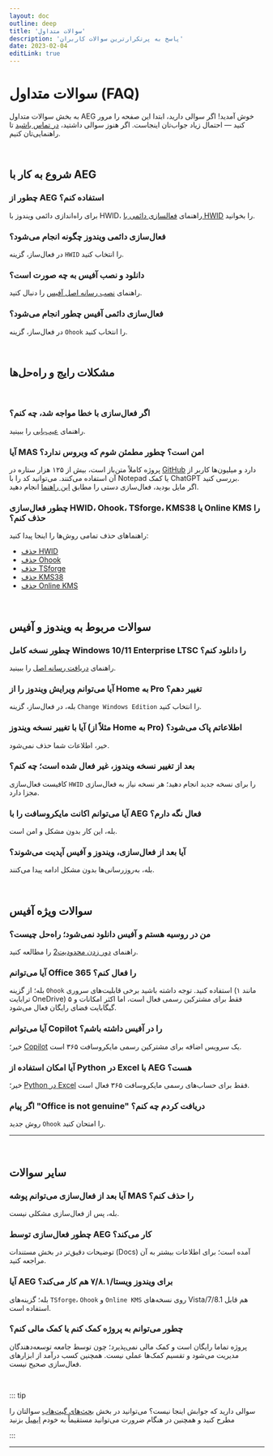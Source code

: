 ```yaml
---
layout: doc
outline: deep
title: 'سوالات متداول'
description: 'پاسخ به پرتکرارترین سوالات کاربران'
date: 2023-02-04
editLink: true
---
```


# سوالات متداول (FAQ)

به بخش سوالات متداول AEG خوش آمدید! اگر سوالی دارید، ابتدا این صفحه را مرور کنید — احتمال زیاد جواب‌تان اینجاست. اگر هنوز سوالی داشتید، [در تماس باشید](#contact-us) تا راهنمایی‌تان کنیم.

<br/>

## شروع به کار با AEG

### چطور از AEG استفاده کنم؟

برای راه‌اندازی دائمی ویندوز با HWID، راهنمای [فعالسازی دائمی با HWID](./index#method-1--permanent-activation-with-hwid) را بخوانید.

### فعال‌سازی دائمی ویندوز چگونه انجام می‌شود؟

در فعال‌ساز، گزینه `HWID` را انتخاب کنید.

### دانلود و نصب آفیس به چه صورت است؟

راهنمای [نصب رسانه اصل آفیس](./genuine-installation-media) را دنبال کنید.

### فعال‌سازی دائمی آفیس چطور انجام می‌شود؟

در فعال‌ساز، گزینه `Ohook` را انتخاب کنید.

<br/>

## مشکلات رایج و راه‌حل‌ها

<br/> 

### اگر فعال‌سازی با خطا مواجه شد، چه کنم؟

راهنمای [عیب‌یابی](./troubleshoot) را ببینید. <br/>

### آیا MAS امن است؟ چطور مطمئن شوم که ویروس ندارد؟

پروژه کاملاً متن‌باز است، بیش از ۱۲۵ هزار ستاره در [GitHub][1] دارد و میلیون‌ها کاربر از آن استفاده می‌کنند. می‌توانید کد را با Notepad یا کمک ChatGPT بررسی کنید.  
اگر مایل بودید، فعال‌سازی دستی را مطابق [این راهنما](./manual_hwid_activation) انجام دهید.

### چطور فعال‌سازی HWID، Ohook، TSforge، KMS38 یا Online KMS را حذف کنم؟

راهنماهای حذف تمامی روش‌ها را اینجا پیدا کنید:

- [حذف HWID](./hwid-fa#how-to-remove-hwid)
- [حذف Ohook](./ohook-fa#how-to-remove-ohook)
- [حذف TSforge](./tsforge-fa#how-to-remove-tsforge)
- [حذف KMS38](./kms38-fa#how-to-remove-kms38)
- [حذف Online KMS](./online_kms-fa#how-to-remove-online-kms)

<br/>

## سوالات مربوط به ویندوز و آفیس

### چطور نسخه کامل Windows 10/11 Enterprise LTSC را دانلود کنم؟

راهنمای [دریافت رسانه اصل](./genuine-installation-media) را ببینید.

### آیا می‌توانم ویرایش ویندوز را از Home به Pro تغییر دهم؟

بله، در فعال‌ساز، گزینه `Change Windows Edition` را انتخاب کنید.

### آیا با تغییر نسخه ویندوز (مثلاً از Home به Pro) اطلاعاتم پاک می‌شود؟

خیر، اطلاعات شما حذف نمی‌شود.

### بعد از تغییر نسخه ویندوز، غیر فعال شده است؛ چه کنم؟

کافیست فعال‌سازی `HWID` را برای نسخه جدید انجام دهید؛ هر نسخه نیاز به فعال‌سازی مجزا دارد.

### آیا می‌توانم اکانت مایکروسافت را با AEG فعال نگه دارم؟

بله، این کار بدون مشکل و امن است.

### آیا بعد از فعال‌سازی، ویندوز و آفیس آپدیت می‌شوند؟

بله، به‌روزرسانی‌ها بدون مشکل ادامه پیدا می‌کنند.

<br/>

## سوالات ویژه آفیس

### من در روسیه هستم و آفیس دانلود نمی‌شود؛ راه‌حل چیست؟

راهنمای [دور زدن محدودیت](https://gravesoft.dev/bypass-russian-geoblock)[2] را مطالعه کنید.

### آیا می‌توانم Office 365 را فعال کنم؟

بله؛ از گزینه `Ohook` استفاده کنید. توجه داشته باشید برخی قابلیت‌های سروری (مانند ۱ ترابایت OneDrive) فقط برای مشترکین رسمی فعال است، اما اکثر امکانات و ۵ گیگابایت فضای رایگان فعال می‌شود.

### آیا می‌توانم Copilot را در آفیس داشته باشم؟

خیر؛ [Copilot][3] یک سرویس اضافه برای مشترکین رسمی مایکروسافت ۳۶۵ است.

### آیا امکان استفاده از Python در Excel با AEG هست؟

خیر؛ [Python در Excel][4] فقط برای حساب‌های رسمی مایکروسافت ۳۶۵ فعال است.

### اگر پیام "Office is not genuine" دریافت کردم چه کنم؟

روش جدید `Ohook` را امتحان کنید.

<hr/><br/>

## سایر سوالات

### آیا بعد از فعال‌سازی می‌توانم پوشه MAS را حذف کنم؟

بله، پس از فعال‌سازی مشکلی نیست.

### چطور فعال‌سازی توسط AEG کار می‌کند؟

توضیحات دقیق‌تر در بخش مستندات (Docs) آمده است؛ برای اطلاعات بیشتر به آن مراجعه کنید.

### آیا AEG برای ویندوز ویستا/۷/۸.۱ هم کار می‌کند؟

بله؛ گزینه‌های `TSforge`، `Ohook` و `Online KMS` روی نسخه‌های Vista/7/8.1 هم قابل استفاده است.

### چطور می‌توانم به پروژه کمک کنم یا کمک مالی کنم؟

پروژه تماما رایگان است و کمک مالی نمی‌پذیرد؛ چون توسط جامعه توسعه‌دهندگان مدیریت می‌شود و تقسیم کمک‌ها عملی نیست. همچنین کسب درآمد از ابزارهای فعال‌سازی صحیح نیست.

<br/>

::: tip

سوالی دارید که جوابش اینجا نیست؟ می‌توانید در بخش [بحث‌های گیت‌هاب][5] سوالتان را مطرح کنید و همچنین در هنگام ضرورت می‌توانید مستقیماً به خودم [ایمیل][6] بزنید

:::

<hr/><br/>

[1]: https://github.com/massgravel/Microsoft-Activation-Scripts
[2]: https://gravesoft.dev/bypass-russian-geoblock
[3]: https://www.microsoft.com/en-us/microsoft-365/microsoft-copilot
[4]: https://support.microsoft.com/en-us/office/introduction-to-python-in-excel-55643c2e-ff56-4168-b1ce-9428c8308545
[5]: https://github.com/NiREvil/windows-activation/discussions
[6]: mailto:diana.clk01@gmail.com
[rainbow]: https://github.com/NiREvil/vless/assets/126243832/1aca7f5d-6495-44b7-aced-072bae52f256
